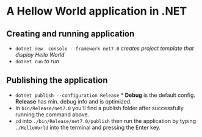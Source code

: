 # A Hellow World application in .NET

## Creating and running application
- `dotnet new  console --framework net7.0` *creates project template that display Hello World*
- `dotnet run` *to run*

## Publishing the application
- `dotnet publish --configuration Release` * **Debug** is the default config. **Release** has min. debug info and is optimized.
- In `bin/Release/net7.0` you'll find a publish folder after successfully running the command above.
- `cd` into `./bin/Release/net7.0/publish` then run the application by typing `./HelloWorld` into the terminal and pressing the Enter key.

